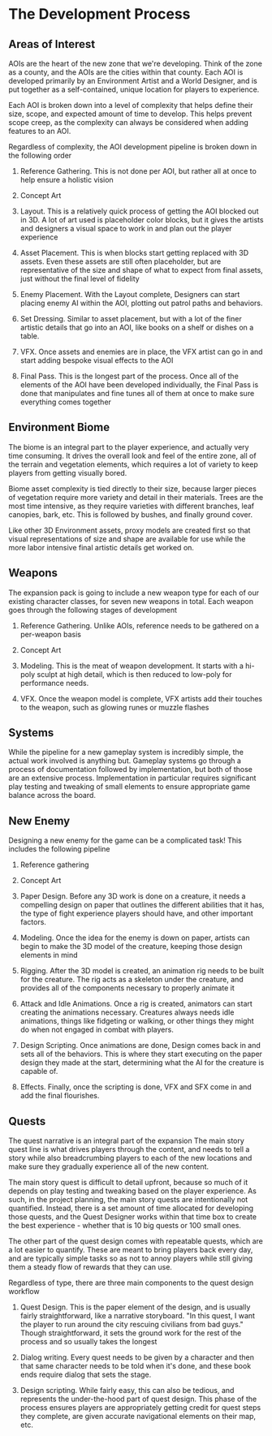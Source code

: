 # The Development Process

## Areas of Interest

AOIs are the heart of the new zone that we're developing. Think of the zone as a county, and the AOIs are the cities within that county. Each AOI is developed primarily by an Environment Artist and a World Designer, and is put together as a self-contained, unique location for players to experience.

Each AOI is broken down into a level of complexity that helps define their size, scope, and expected amount of time to develop. This helps prevent scope creep, as the complexity can always be considered when adding features to an AOI.

Regardless of complexity, the AOI development pipeline is broken down in the following order

1. Reference Gathering. This is not done per AOI, but rather all at once to help ensure a holistic vision

2. Concept Art

3. Layout. This is a relatively quick process of getting the AOI blocked out in 3D. A lot of art used is placeholder color blocks, but it gives the artists and designers a visual space to work in and plan out the player experience

4. Asset Placement. This is when blocks start getting replaced with 3D assets. Even these assets are still often placeholder, but are representative of the size and shape of what to expect from final assets, just without the final level of fidelity

5. Enemy Placement. With the Layout complete, Designers can start placing enemy AI within the AOI, plotting out patrol paths and behaviors.

6. Set Dressing. Similar to asset placement, but with a lot of the finer artistic details that go into an AOI, like books on a shelf or dishes on a table.

7. VFX. Once assets and enemies are in place, the VFX artist can go in and start adding bespoke visual effects to the AOI

8. Final Pass. This is the longest part of the process. Once all of the elements of the AOI have been developed individually, the Final Pass is done that manipulates and fine tunes all of them at once to make sure everything comes together

## Environment Biome

The biome is an integral part to the player experience, and actually very time consuming. It drives the overall look and feel of the entire zone, all of the terrain and vegetation elements, which requires a lot of variety to keep players from getting visually bored.

Biome asset complexity is tied directly to their size, because larger pieces of vegetation require more variety and detail in their materials. Trees are the most time intensive, as they require varieties with different branches, leaf canopies, bark, etc. This is followed by bushes, and finally ground cover.

Like other 3D Environment assets, proxy models are created first so that visual representations of size and shape are available for use while the more labor intensive final artistic details get worked on.

## Weapons

The expansion pack is going to include a new weapon type for each of our existing character classes, for seven new weapons in total. Each weapon goes through the following stages of development

1. Reference Gathering. Unlike AOIs, reference needs to be gathered on a per-weapon basis

2. Concept Art

3. Modeling. This is the meat of weapon development. It starts with a hi-poly sculpt at high detail, which is then reduced to low-poly for performance needs.

4. VFX. Once the weapon model is complete, VFX artists add their touches to the weapon, such as glowing runes or muzzle flashes

## Systems

While the pipeline for a new gameplay system is incredibly simple, the actual work involved is anything but. Gameplay systems go through a process of documentation followed by implementation, but both of those are an extensive process. Implementation in particular requires significant play testing and tweaking of small elements to ensure appropriate game balance across the board.

## New Enemy

Designing a new enemy for the game can be a complicated task! This includes the following pipeline

1. Reference gathering

2. Concept Art

3. Paper Design. Before any 3D work is done on a creature, it needs a compelling design on paper that outlines the different abilities that it has, the type of fight experience players should have, and other important factors.

4. Modeling. Once the idea for the enemy is down on paper, artists can begin to make the 3D model of the creature, keeping those design elements in mind

5. Rigging. After the 3D model is created, an animation rig needs to be built for the creature. The rig acts as a skeleton under the creature, and provides all of the components necessary to properly animate it

6. Attack and Idle Animations. Once a rig is created, animators can start creating the animations necessary. Creatures always needs idle animations, things like fidgeting or walking, or other things they might do when not engaged in combat with players.

7. Design Scripting. Once animations are done, Design comes back in and sets all of the behaviors. This is where they start executing on the paper design they made at the start, determining what the AI for the creature is capable of.

8. Effects. Finally, once the scripting is done, VFX and SFX come in and add the final flourishes.



## Quests

The quest narrative is an integral part of the expansion The main story quest line is what drives players through the content, and needs to tell a story while also breadcrumbing players to each of the new locations and make sure they gradually experience all of the new content.

The main story quest is difficult to detail upfront, because so much of it depends on play testing and tweaking based on the player experience. As such, in the project planning, the main story quests are intentionally not quantified. Instead, there is a set amount of time allocated for developing those quests, and the Quest Designer works within that time box to create the best experience - whether that is 10 big quests or 100 small ones.

The other part of the quest design comes with repeatable quests, which are a lot easier to quantify. These are meant to bring players back every day, and are typically simple tasks so as not to annoy players while still giving them a steady flow of rewards that they can use.

Regardless of type, there are three main components to the quest design workflow

1. Quest Design. This is the paper element of the design, and is usually fairly straightforward, like a narrative storyboard. "In this quest, I want the player to run around the city rescuing civilians from bad guys." Though straightforward, it sets the ground work for the rest of the process and so usually takes the longest

2. Dialog writing. Every quest needs to be given by a character and then that same character needs to be told when it's done, and these book ends require dialog that sets the stage.

3. Design scripting. While fairly easy, this can also be tedious, and represents the under-the-hood part of quest design. This phase of the process ensures players are appropriately getting credit for quest steps they complete, are given accurate navigational elements on their map, etc.
